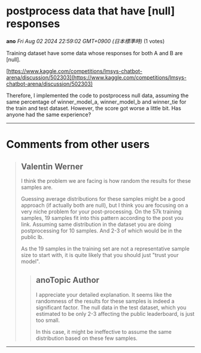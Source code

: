 # postprocess data that have [null] responses

**ano** *Fri Aug 02 2024 22:59:02 GMT+0900 (日本標準時)* (1 votes)

Training dataset have some data whose responses for both A and B are [null].

[https://www.kaggle.com/competitions/lmsys-chatbot-arena/discussion/502303](https://www.kaggle.com/competitions/lmsys-chatbot-arena/discussion/502303)

Therefore, I implemented the code to postprocess null data, assuming the same percentage of winner_model_a, winner_model_b and winner_tie for the train and test dataset. However, the score got worse a little bit. Has anyone had the same experience?



---

 # Comments from other users

> ## Valentin Werner
> 
> I think the problem we are facing is how random the results for these samples are. 
> 
> Guessing average distributions for these samples might be a good approach (if actually both are null), but I think you are focusing on a very niche problem for your post-processing. On the 57k training samples, 19 samples fit into this pattern according to the post you link. Assuming same distribution in the dataset you are doing postprocessing for 10 samples. And 2-3 of which would be in the public lb.
> 
> As the 19 samples in the training set are not a representative sample size to start with, it is quite likely that you should just "trust your model". 
> 
> 
> 
> > ## anoTopic Author
> > 
> > I appreciate your detailed explanation. It seems like the randomness of the results for these samples is indeed a significant factor. The null data in the test dataset, which you estimated to be only 2-3 affecting the public leaderboard, is just too small.
> > 
> > In this case, it might be ineffective to assume the same distribution based on these few samples.
> > 
> > 
> > 


---


